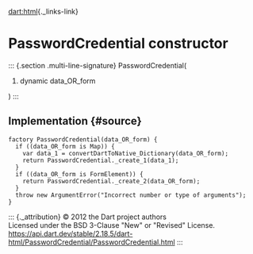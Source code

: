 [dart:html](../../dart-html/dart-html-library){._links-link}

PasswordCredential constructor
==============================

::: {.section .multi-line-signature}
PasswordCredential(

1.  dynamic data\_OR\_form

)
:::

Implementation {#source}
--------------

``` {.language-dart data-language="dart"}
factory PasswordCredential(data_OR_form) {
  if ((data_OR_form is Map)) {
    var data_1 = convertDartToNative_Dictionary(data_OR_form);
    return PasswordCredential._create_1(data_1);
  }
  if ((data_OR_form is FormElement)) {
    return PasswordCredential._create_2(data_OR_form);
  }
  throw new ArgumentError("Incorrect number or type of arguments");
}
```

::: {._attribution}
© 2012 the Dart project authors\
Licensed under the BSD 3-Clause \"New\" or \"Revised\" License.\
<https://api.dart.dev/stable/2.18.5/dart-html/PasswordCredential/PasswordCredential.html>
:::
